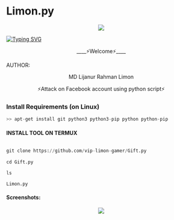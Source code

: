 # Limon.py
<p align="center"><img src="https://github.com/U7P4L-IN/U7P4L-IN/blob/main/Warning.gif">


[![Typing SVG](https://readme-typing-svg.demolab.com?font=Fira+Code&pause=1000&color=0EF758&width=435&lines=Hello+Thanks+for+visiting+;You+need+permission+to+use+this+tool)](https://git.io/typing-svg)
 

<p align="center">
____⚡Welcome⚡____


AUTHOR:
<p align="center">
MD Lijanur Rahman Limon

</br>
<p align="center">
      ⚡Attack on Facebook account using python script⚡
</p>


### Install Requirements (on Linux)

```python
>> apt-get install git python3 python3-pip python python-pip
```
  
#### INSTALL TOOL ON TERMUX
```python

git clone https://github.com/vip-limon-gamer/Gift.py
 
cd Gift.py

ls

Limon.py

```
#### Screenshots:

<p align="center"><img src="Name">


